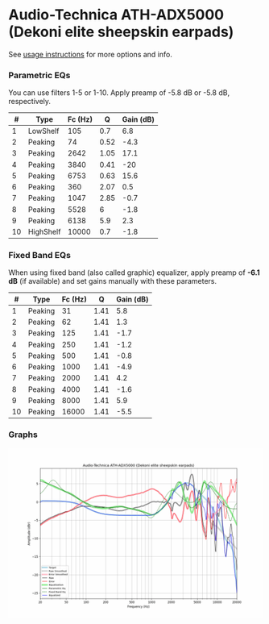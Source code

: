 # Audio-Technica ATH-ADX5000 (Dekoni elite sheepskin earpads)
See [usage instructions](https://github.com/jaakkopasanen/AutoEq#usage) for more options and info.

### Parametric EQs
You can use filters 1-5 or 1-10. Apply preamp of -5.8 dB or -5.8 dB, respectively.

|   # | Type      |   Fc (Hz) |    Q |   Gain (dB) |
|-----|-----------|-----------|------|-------------|
|   1 | LowShelf  |       105 | 0.7  |         6.8 |
|   2 | Peaking   |        74 | 0.52 |        -4.3 |
|   3 | Peaking   |      2642 | 1.05 |        17.1 |
|   4 | Peaking   |      3840 | 0.41 |       -20   |
|   5 | Peaking   |      6753 | 0.63 |        15.6 |
|   6 | Peaking   |       360 | 2.07 |         0.5 |
|   7 | Peaking   |      1047 | 2.85 |        -0.7 |
|   8 | Peaking   |      5528 | 6    |        -1.8 |
|   9 | Peaking   |      6138 | 5.9  |         2.3 |
|  10 | HighShelf |     10000 | 0.7  |        -1.8 |

### Fixed Band EQs
When using fixed band (also called graphic) equalizer, apply preamp of **-6.1 dB** (if available) and set gains manually with these parameters.

|   # | Type    |   Fc (Hz) |    Q |   Gain (dB) |
|-----|---------|-----------|------|-------------|
|   1 | Peaking |        31 | 1.41 |         5.8 |
|   2 | Peaking |        62 | 1.41 |         1.3 |
|   3 | Peaking |       125 | 1.41 |        -1.7 |
|   4 | Peaking |       250 | 1.41 |        -1.2 |
|   5 | Peaking |       500 | 1.41 |        -0.8 |
|   6 | Peaking |      1000 | 1.41 |        -4.9 |
|   7 | Peaking |      2000 | 1.41 |         4.2 |
|   8 | Peaking |      4000 | 1.41 |        -1.6 |
|   9 | Peaking |      8000 | 1.41 |         5.9 |
|  10 | Peaking |     16000 | 1.41 |        -5.5 |

### Graphs
![](./Audio-Technica%20ATH-ADX5000%20(Dekoni%20elite%20sheepskin%20earpads).png)
